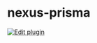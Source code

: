 # nexus-prisma

[![Edit plugin](https://codesandbox.io/static/img/play-codesandbox.svg)](https://codesandbox.io/s/github/prisma/nexus-prisma/tree/master/example?module=%2Fsrc%2Fresolvers%2FQuery.ts)
